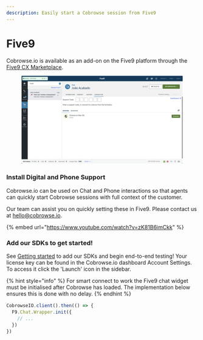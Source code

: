 ```yaml
---
description: Easily start a Cobrowse session from Five9
---
```


# Five9

Cobrowse.io is available as an add-on on the Five9 platform through the [Five9 CX Marketplace](https://marketplace.five9.com/s/product/cobrowse-for-android-ios-and-web/01tVI000008zSUDYA2).

<figure><img src="../../.gitbook/assets/image (10).png" alt=""><figcaption></figcaption></figure>

### Install Digital and Phone Support <a href="#install-digital-and-phone-support" id="install-digital-and-phone-support"></a>

Cobrowse.io can be used on Chat and Phone interactions so that agents can quickly start Cobrowse sessions with full context of the customer.

Our team can assist you on quickly setting these in Five9. Please contact us at [hello@cobrowse.io](mailto:hello@cobrowse.io).

{% embed url="https://www.youtube.com/watch?v=zK81B6imCkk" %}



### Add our SDKs to get started! <a href="#add-our-sdks-to-get-started" id="add-our-sdks-to-get-started"></a>

See [Getting started](https://docs.cobrowse.io/) to add our SDKs and begin end-to-end testing! Your license key can be found in the Cobrowse.io dashboard Account Settings. To access it click the 'Launch' icon in the sidebar.

{% hint style="info" %}
For smart connect to work the Five9 chat widget must be initialised after Cobrowse has loaded. The implementation below ensures this is done with no delay.
{% endhint %}

```javascript
CobrowseIO.client().then(() => {
  F9.Chat.Wrapper.init({
    // ...
  })
})
```

